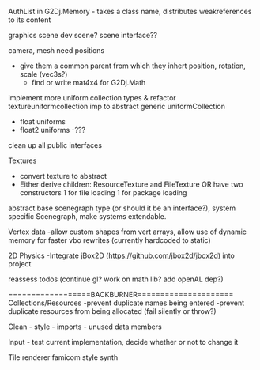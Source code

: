 AuthList in G2Dj.Memory
    - takes a class name, distributes weakreferences to its content


graphics scene
dev scene? scene interface??

camera, mesh need positions
 - give them a common parent from which they inhert position, rotation, scale (vec3s?)
    - find or write mat4x4 for G2Dj.Math


implement more uniform collection types & refactor textureuniformcollection imp to abstract generic uniformCollection
 - float uniforms
 - float2 uniforms
 -???

clean up all public interfaces


Textures
 - convert texture to abstract
 - Either derive children: ResourceTexture and FileTexture OR have two constructors 1 for file loading 1 for package loading
    
abstract base scenegraph type (or should it be an interface?), system specific Scenegraph, make systems extendable.

Vertex data
    -allow custom shapes from vert arrays, allow use of dynamic memory for faster vbo rewrites (currently hardcoded to static)
    
2D Physics
    -Integrate jBox2D (https://github.com/jbox2d/jbox2d) into project
        
reassess todos (continue gl? work on math lib? add openAL dep?)

==================BACKBURNER=====================
Collections/Resources
    -prevent duplicate names being entered
    -prevent duplicate resources from being allocated (fail silently or throw?)

Clean
    - style
    - imports
    - unused data members

Input
    - test current implementation, decide whether or not to change it

Tile renderer
famicom style synth
